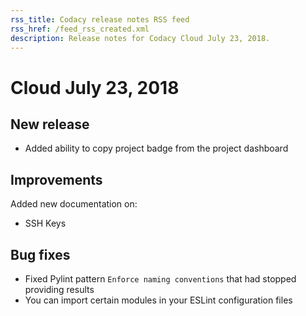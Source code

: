 ```yaml
---
rss_title: Codacy release notes RSS feed
rss_href: /feed_rss_created.xml
description: Release notes for Codacy Cloud July 23, 2018.
---
```


# Cloud July 23, 2018

## New release

-   Added ability to copy project badge from the project dashboard

## Improvements

Added new documentation on:

-   SSH Keys

## Bug fixes

-   Fixed Pylint pattern `Enforce naming conventions` that had stopped providing results
-   You can import certain modules in your ESLint configuration files
